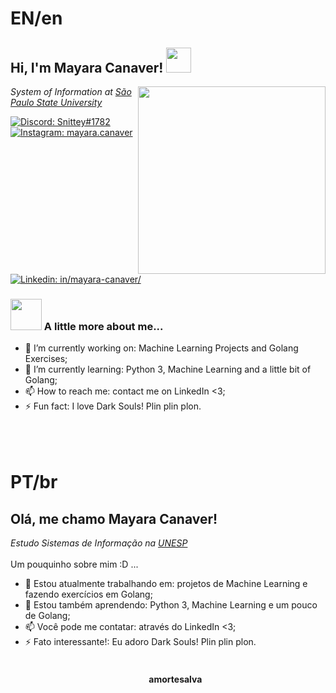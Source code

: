 <h1>EN/en</h1>
<h2> Hi, I'm Mayara Canaver! <img src="https://media.giphy.com/media/oL3kDXFGkBc9a/giphy.gif" width="40"></h2>
<img align='right' src="https://media.giphy.com/media/8MyXEVgue4ucw/giphy.gif" width="300">
<p><em>System of Information at <a href="https://www.fc.unesp.br/#!/">São Paulo State University</a><br></em>

[![Discord: Snittey#1782](https://img.shields.io/badge/Snittey-%237289DA.svg?&style=for-the-badge&logo=discord&logoColor=white)](https://discord.com/app)
[![Instagram: mayara.canaver](https://img.shields.io/badge/Mayara_Canaver-%23E4405F.svg?&style=for-the-badge&logo=instagram&logoColor=white)](https://www.instagram.com/mayara.canaver/)
[![Linkedin: in/mayara-canaver/](https://img.shields.io/badge/Mayara_Canaver-%230077B5.svg?&style=for-the-badge&logo=linkedin&logoColor=white)](https://www.linkedin.com/in/in/mayara-canaver/)
</p>

### <img src="https://media.giphy.com/media/6nWT5GyxsmAoM/giphy.gif" width="50"> A little more about me...

- 🔭 I’m currently working on: Machine Learning Projects and Golang Exercises;
- 🌱 I’m currently learning: Python 3, Machine Learning and a little bit of Golang;
- 📫 How to reach me: contact me on LinkedIn <3;
- ⚡ Fun fact: I love Dark Souls! Plin plin plon.<br/><br/>
<br><br>
  
<h1>PT/br</h1>
<h2> Olá, me chamo Mayara Canaver!</h2>
<p><em>Estudo Sistemas de Informação na <a href="https://www.fc.unesp.br/#!/">UNESP</a><br/></em>
<br>
Um pouquinho sobre mim :D ...
<br>
  <ul>
    <li>🔭 Estou atualmente trabalhando em: projetos de Machine Learning e fazendo exercícios em Golang;</li>
    <li>🌱 Estou também aprendendo: Python 3, Machine Learning e um pouco de Golang;</li>
    <li>📫 Você pode me contatar: através do LinkedIn <3;</li>
    <li>⚡ Fato interessante!: Eu adoro Dark Souls! Plin plin plon.<br/><br/></li>
    
<h4 align='center'>amortesalva</h4>
